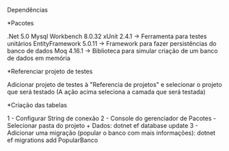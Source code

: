 Dependências

*Pacotes

.Net 5.0
Mysql Workbench 8.0.32
xUnit 2.4.1 -> Ferramenta para testes unitários
EntityFramework 5.0.11 -> Framework para fazer persistências do banco de dados
Moq 4.16.1 -> Biblioteca para simular criação de um banco de dados em memória


*Referenciar projeto de testes


Adicionar projeto de testes à "Referencia de projetos" e selecionar o projeto que será testado 
(A ação acima seleciona a camada que será testada)


*Criação das tabelas 


1 - Configurar String de conexão
2 - Console do gerenciador de Pacotes - Selecionar pasta do projeto + Dados: dotnet ef database update
3 - Adicionar uma migração (popular o banco com mais informações):  dotnet ef migrations add PopularBanco 
